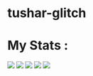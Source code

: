 # tushar-glitch

# My Stats : 

[![](https://raw.githubusercontent.com/tushar-glitch/github-profile-summary-cards-example/master/profile-summary-card-output/radical/0-profile-details.svg)](https://github.com/tushar=glitch/github-profile-summary-cards)
[![](https://raw.githubusercontent.com/tushar-glitch/github-profile-summary-cards-example/master/profile-summary-card-output/radical/1-repos-per-language.svg)](https://github.com/tushar-glitch/github-profile-summary-cards) [![](https://raw.githubusercontent.com/tushar-glitch/github-profile-summary-cards-example/master/profile-summary-card-output/radical/2-most-commit-language.svg)](https://github.com/tushar-glitch/github-profile-summary-cards)
[![](https://raw.githubusercontent.com/tushar-glitch/github-profile-summary-cards-example/master/profile-summary-card-output/radical/3-stats.svg)](https://github.com/tushar-glitch/github-profile-summary-cards) [![](https://raw.githubusercontent.com/tushar-glitch/github-profile-summary-cards-example/master/profile-summary-card-output/radical/4-productive-time.svg)](https://github.com/tushar-glitch/github-profile-summary-cards)

